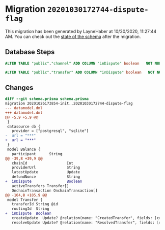 # Migration `20201030172744-dispute-flag`

This migration has been generated by LayneHaber at 10/30/2020, 11:27:44 AM.
You can check out the [state of the schema](./schema.prisma) after the migration.

## Database Steps

```sql
ALTER TABLE "public"."channel" ADD COLUMN "inDispute" boolean   NOT NULL 

ALTER TABLE "public"."transfer" ADD COLUMN "inDispute" boolean   NOT NULL 
```

## Changes

```diff
diff --git schema.prisma schema.prisma
migration 20201026173854-init..20201030172744-dispute-flag
--- datamodel.dml
+++ datamodel.dml
@@ -5,9 +5,9 @@
 }
 datasource db {
   provider = ["postgresql", "sqlite"]
-  url = "***"
+  url = "***"
 }
 model Balance {
   participant      String
@@ -39,8 +39,9 @@
   chainId                  Int
   providerUrl              String
   latestUpdate             Update
   defundNonce              String
+  inDispute                Boolean
   activeTransfers Transfer[]
   OnchainTransaction OnchainTransaction[]
@@ -104,8 +105,9 @@
 model Transfer {
   transferId String @id
   routingId  String
+  inDispute  Boolean
   createUpdate  Update? @relation(name: "CreatedTransfer", fields: [createUpdateChannelAddressId, createUpdateNonce], references: [channelAddressId, nonce])
   resolveUpdate Update? @relation(name: "ResolvedTransfer", fields: [resolveUpdateChannelAddressId, resolveUpdateNonce], references: [channelAddressId, nonce])
```


